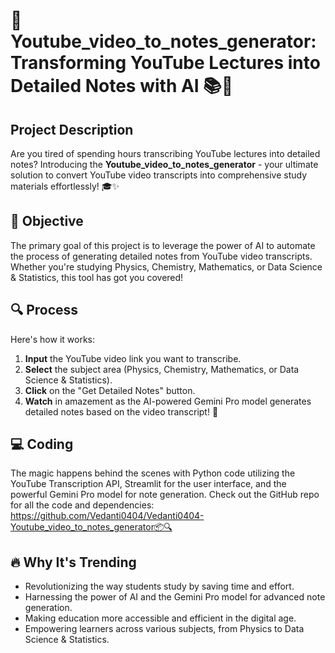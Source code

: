 # 🚀 Youtube_video_to_notes_generator: Transforming YouTube Lectures into Detailed Notes with AI 📚🤖

## Project Description

Are you tired of spending hours transcribing YouTube lectures into detailed notes? Introducing the **Youtube_video_to_notes_generator** - your ultimate solution to convert YouTube video transcripts into comprehensive study materials effortlessly! 🎓✨

## 🎯 Objective

The primary goal of this project is to leverage the power of AI to automate the process of generating detailed notes from YouTube video transcripts. Whether you're studying Physics, Chemistry, Mathematics, or Data Science & Statistics, this tool has got you covered!

## 🔍 Process

Here's how it works:
1. **Input** the YouTube video link you want to transcribe.
2. **Select** the subject area (Physics, Chemistry, Mathematics, or Data Science & Statistics).
3. **Click** on the "Get Detailed Notes" button.
4. **Watch** in amazement as the AI-powered Gemini Pro model generates detailed notes based on the video transcript! 🤯

## 💻 Coding

The magic happens behind the scenes with Python code utilizing the YouTube Transcription API, Streamlit for the user interface, and the powerful Gemini Pro model for note generation. Check out the GitHub repo for all the code and dependencies: https://github.com/Vedanti0404/Vedanti0404-Youtube_video_to_notes_generator📦🔍

## 🔥 Why It's Trending

- Revolutionizing the way students study by saving time and effort.
- Harnessing the power of AI and the Gemini Pro model for advanced note generation.
- Making education more accessible and efficient in the digital age.
- Empowering learners across various subjects, from Physics to Data Science & Statistics.
